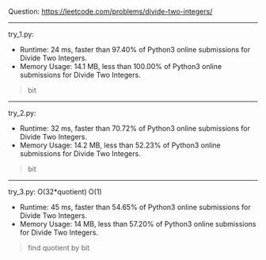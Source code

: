 Question: https://leetcode.com/problems/divide-two-integers/

---

try_1.py:
* Runtime: 24 ms, faster than 97.40% of Python3 online submissions for Divide Two Integers.
* Memory Usage: 14.1 MB, less than 100.00% of Python3 online submissions for Divide Two Integers.

> bit

---

try_2.py:
* Runtime: 32 ms, faster than 70.72% of Python3 online submissions for Divide Two Integers.
* Memory Usage: 14.2 MB, less than 52.23% of Python3 online submissions for Divide Two Integers.

> bit

---

try_3.py: O(32*quotient) O(1)

* Runtime: 45 ms, faster than 54.65% of Python3 online submissions for Divide Two Integers.
* Memory Usage: 14 MB, less than 57.20% of Python3 online submissions for Divide Two Integers.

> find quotient by bit